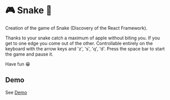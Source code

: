 # :video_game:   Snake   :snake:

Creation of the game of Snake (Discovery of the React Framework).   

Thanks to your snake catch a maximum of apple without biting you. If you get to one edge you come out of the other. Controllable entirely on the keyboard with the arrow keys and 'z', 's', 'q', 'd'. Press the space bar to start the game and pause it.   

Have fun :grin:

## Demo
[Demo]: https://remiboissise.github.io/snake/
See [Demo]
